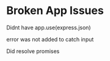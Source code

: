 # Broken App Issues


Didnt have app.use(express.json)

error was not added to catch input

Did resolve promises
